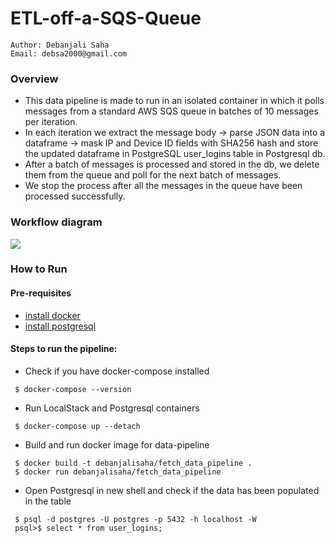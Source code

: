 # ETL-off-a-SQS-Queue

```
Author: Debanjali Saha
Email: debsa2000@gmail.com

```

### Overview

* This data pipeline is made to run in an isolated container in which it polls messages from a standard AWS SQS queue in batches of 10 messages per iteration.
* In each iteration we extract the message body -> parse JSON data into a dataframe -> mask IP and Device ID fields with SHA256 hash and store the updated dataframe in PostgreSQL user_logins table in Postgresql db.
* After a batch of messages is processed and stored in the db, we delete them from the queue and poll for the next batch of messages.
* We stop the process after all the messages in the queue have been processed successfully.


### Workflow diagram

<img src="https://user-images.githubusercontent.com/32909781/216669908-9522ee92-8f24-476c-bc9d-938920c7972d.png">

### How to Run
#### Pre-requisites
* [install docker](https://docs.docker.com/get-docker/)
* [install postgresql](https://www.postgresql.org/download/)

#### Steps to run the pipeline:
* Check if you have docker-compose installed
```
 $ docker-compose --version
```

* Run LocalStack and Postgresql containers
```
 $ docker-compose up --detach
```

* Build and run docker image for data-pipeline
```
 $ docker build -t debanjalisaha/fetch_data_pipeline .
 $ docker run debanjalisaha/fetch_data_pipeline
```

* Open Postgresql in new shell and check if the data has been populated in the table
```
 $ psql -d postgres -U postgres -p 5432 -h localhost -W
 psql>$ select * from user_logins; 
```

